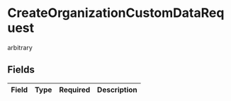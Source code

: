 # CreateOrganizationCustomDataRequest

arbitrary


## Fields

| Field       | Type        | Required    | Description |
| ----------- | ----------- | ----------- | ----------- |